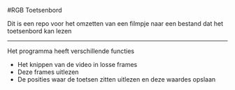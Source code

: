 #RGB Toetsenbord

Dit is een repo voor het omzetten van een filmpje naar een bestand dat het toetsenbord kan lezen


---

Het programma heeft verschillende functies

- Het knippen van de video in losse frames
- Deze frames uitlezen
- De posities waar de toetsen zitten uitlezen en deze waardes opslaan


